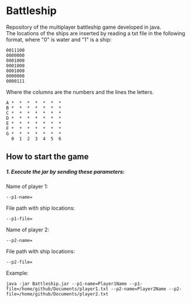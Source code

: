 # Battleship
Repository of the multiplayer battleship game developed in java.  
The locations of the ships are inserted by reading a txt file in the following format, where "0" is water and "1" is a ship:

    0011100  
    0000000  
    0001000  
    0001000  
    0001000  
    0000000  
    0000111

Where the columns are the numbers and the lines the letters.

    A *  *  *  *  *  *  *
    B *  *  *  *  *  *  *
    C *  *  *  *  *  *  *
    D *  *  *  *  *  *  *
    E *  *  *  *  *  *  *
    F *  *  *  *  *  *  *
    G *  *  *  *  *  *  *
      0  1  2  3  4  5  6



## How to start the game

##### 1. Execute the jar by sending these parameters:
Name of player 1:

    --p1-name=    
File path with ship locations:        
    
    --p1-file=
Name of player 2:

    --p2-name=
File path with ship locations:       
    
    --p2-file=   
Example:
 
    java -jar Battleship.jar --p1-name=Player1Name --p1-file=/home/github/Documents/player1.txt --p2-name=Player2Name --p2-file=/home/github/Documents/player2.txt
